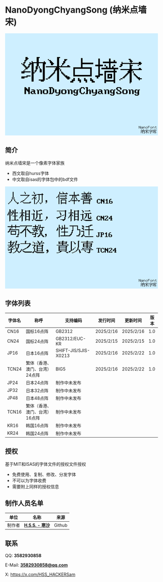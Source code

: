# NanoDyongChyangSong (纳米点墙宋)

![m1](m1.png)

## 简介
纳米点墙宋是一个像素字体家族
+ 西文取自hurss字体
+ 中文取自isas的字体包中的bdf文件

![m2](m2.png)

## 字体列表
|字体名|称呼|支持编码|发行时间|更新时间|版本|
|-|-|-|-|-|-|
|CN16|国标16点阵|GB2312|2025/2/16|2025/2/16|1.0|
|CN24|国标24点阵|GB2312/EUC-KR|2025/2/15|2025/2/15|1.0|
|JP16|日本16点阵|SHIFT-JIS/SJIS-X0213|2025/2/16|2025/2/22|1.0|
|TCN24|繁体（香港、澳门、台湾）24点阵|BIG5|2025/2/16|2025/2/22|1.0|
|JP24|日本24点阵|制作中未发布||||
|JP32|日本32点阵|制作中未发布||||
|JP48|日本48点阵|制作中未发布||||
|TCN16|繁体（香港、澳门、台湾）16点阵|制作中未发布||||
|KR16|韩国16点阵|制作中未发布||||
|KR24|韩国24点阵|制作中未发布||||

## 授权
基于MIT和ISAS的字体文件的授权文件授权
- 免费使用、复制、修改、分发字体
- 不可以为字体收费
- 需要附上同样的授权信息

## 制作人员名单

|单位|名称|来源|
|-|-|-|
|制作者|[**H.S.S. - 寒沙**](https://github.com/Hansha2011/)|Github|

## 联系

QQ: **3582930858**

E-Mail: **3582930858@qq.com**

X: https://x.com/HSS_HACKERSam
